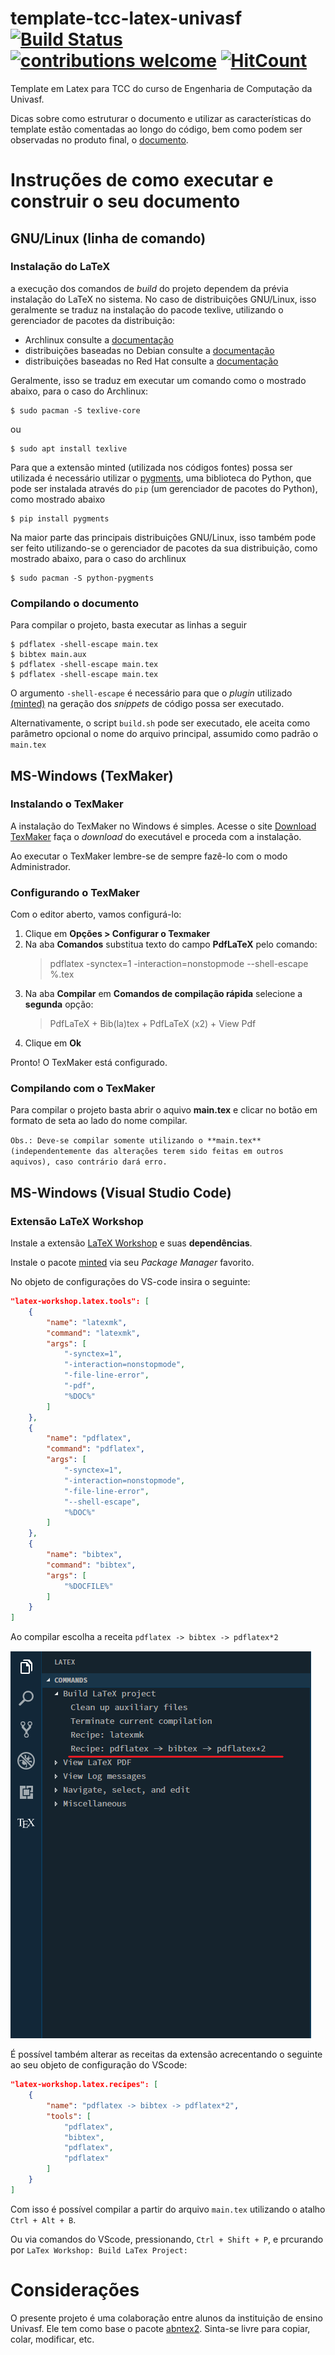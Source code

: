 # template-tcc-latex-univasf [![Build Status](https://img.shields.io/badge/build-passing-brightgreen.svg?style=flat-square)](https://github.com/Gabrielr2508/template-tcc-latex-univasf/) [![contributions welcome](https://img.shields.io/badge/contributions-welcome-brightgreen.svg?style=flat-square)](https://github.com/Gabrielr2508/template-tcc-latex-univasf/issues) [![HitCount](http://hits.dwyl.io/Gabrielr2508/template-tcc-latex-univasf.svg)](http://hits.dwyl.io/Gabrielr2508/template-tcc-latex-univasf)

Template em Latex para TCC do curso de Engenharia de Computação da Univasf.

Dicas sobre como estruturar o documento e utilizar as características
do template estão comentadas ao longo do código, bem como podem ser observadas
no produto final, o [documento](https://github.com/Gabrielr2508/template-tcc-latex-univasf/blob/feature/documentation/main.pdf).

# Instruções de como executar e construir o seu documento

## GNU/Linux (linha de comando)

### Instalação do LaTeX

a execução dos comandos de *build* do projeto dependem da prévia instalação
do LaTeX no sistema. No caso de distribuições GNU/Linux, isso geralmente se traduz
na instalação do pacode texlive, utilizando o gerenciador de pacotes da distribuição:

- Archlinux
	consulte a [documentação](https://wiki.archlinux.org/index.php/TeX_Live)
- distribuições baseadas no Debian
	consulte a [documentação](https://wiki.debian.org/Latex)
- distribuições baseadas no Red Hat
	consulte a [documentação](https://fedoraproject.org/wiki/Features/TeXLive)

Geralmente, isso se traduz em executar um comando como o mostrado abaixo, para
o caso do Archlinux:

```shell-session
$ sudo pacman -S texlive-core
```

ou

```
$ sudo apt install texlive
```

Para que a extensão minted (utilizada nos códigos fontes) possa ser utilizada
é necessário utilizar o [pygments](http://pygments.org), uma biblioteca do Python,
que pode ser instalada através do `pip` (um gerenciador de pacotes do Python), como
mostrado abaixo

```shell-session
$ pip install pygments
```

Na maior parte das principais distribuições GNU/Linux, isso também
pode ser feito utilizando-se o gerenciador de pacotes da sua distribuição,
como mostrado abaixo, para o caso do archlinux

```shell-session
$ sudo pacman -S python-pygments
```

### Compilando o documento

Para compilar o projeto, basta executar as linhas a seguir

```shell-session
$ pdflatex -shell-escape main.tex
$ bibtex main.aux
$ pdflatex -shell-escape main.tex
$ pdflatex -shell-escape main.tex
```

O argumento `-shell-escape` é necessário para que o *plugin* utilizado [(minted)](https://github.com/gpoore/minted)
na geração dos *snippets* de código possa ser executado.

Alternativamente, o script `build.sh` pode ser executado, ele aceita como parâmetro
opcional o nome do arquivo principal, assumido como padrão o `main.tex`

## MS-Windows (TexMaker)

### Instalando o TexMaker
A instalação do TexMaker no Windows é simples. Acesse o site [Download TexMaker](http://www.xm1math.net/texmaker/download.html) faça o *download* do executável e proceda com a instalação.

Ao executar o TexMaker lembre-se de sempre fazê-lo com o modo Administrador.

### Configurando o TexMaker
Com o editor aberto, vamos configurá-lo:
1. Clique em **Opções > Configurar o Texmaker**
1. Na aba **Comandos** substitua texto do campo **PdfLaTeX** pelo comando:
	> pdflatex -synctex=1 -interaction=nonstopmode --shell-escape %.tex
1. Na aba **Compilar** em **Comandos de compilação rápida** selecione a **segunda** opção:
	> PdfLaTeX + Bib(la)tex + PdfLaTeX (x2) + View Pdf
1. Clique em **Ok**

Pronto! O TexMaker está configurado.

### Compilando com o TexMaker
Para compilar o projeto basta abrir o aquivo **main.tex** e clicar no botão em formato de seta ao lado do nome compilar.

`Obs.: Deve-se compilar somente utilizando o **main.tex** (independentemente das alterações terem sido feitas em outros aquivos), caso contrário dará erro.`

## MS-Windows (Visual Studio Code)

### Extensão LaTeX Workshop
Instale a extensão [LaTeX Workshop](https://marketplace.visualstudio.com/items?itemName=James-Yu.latex-workshop) e suas **dependências**.

Instale o pacote [minted](http://texdoc.net/texmf-dist/doc/latex/minted/minted.pdf) via seu _Package Manager_ favorito.

No objeto de configurações do VS-code insira o seguinte:

```JSON
"latex-workshop.latex.tools": [
	{
		"name": "latexmk",
		"command": "latexmk",
		"args": [
			"-synctex=1",
			"-interaction=nonstopmode",
			"-file-line-error",
			"-pdf",
			"%DOC%"
		]
	},
	{
		"name": "pdflatex",
		"command": "pdflatex",
		"args": [
			"-synctex=1",
			"-interaction=nonstopmode",
			"-file-line-error",
			"--shell-escape",
			"%DOC%"
		]
	},
	{
		"name": "bibtex",
		"command": "bibtex",
		"args": [
			"%DOCFILE%"
		]
	}
]
```

Ao compilar escolha a receita `pdflatex -> bibtex -> pdflatex*2`

![vs-code-compile](/img/vs-code-compile.png)

É possível também alterar as receitas da extensão acrecentando o seguinte ao seu objeto de configuração do VScode:

```JSON
"latex-workshop.latex.recipes": [
	{
		"name": "pdflatex -> bibtex -> pdflatex*2",
		"tools": [
			"pdflatex",
			"bibtex",
			"pdflatex",
			"pdflatex"
		]
	}
]
```

Com isso é possível compilar a partir do arquivo `main.tex` utilizando o atalho `Ctrl + Alt + B`.

Ou via comandos do VScode, pressionando,  `Ctrl + Shift + P`, e prcurando por `LaTex Workshop: Build LaTex Project:  `



# Considerações

O presente projeto é uma colaboração entre alunos da instituição de ensino Univasf.
Ele tem como base o pacote [abntex2](https://github.com/abntex/abntex2).
Sinta-se livre para copiar, colar, modificar, etc.
